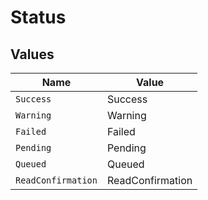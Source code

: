 # Status


## Values

| Name               | Value              |
| ------------------ | ------------------ |
| `Success`          | Success            |
| `Warning`          | Warning            |
| `Failed`           | Failed             |
| `Pending`          | Pending            |
| `Queued`           | Queued             |
| `ReadConfirmation` | ReadConfirmation   |